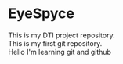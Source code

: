 # EyeSpyce
This is my DTI project repository.
<br>
This is my first git repository.
<br>
Hello I'm learning git and github

